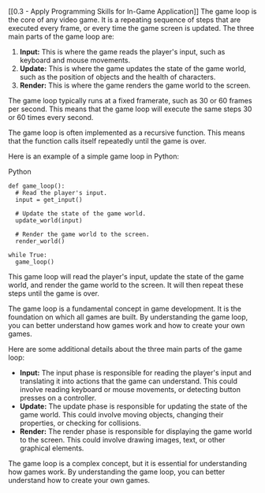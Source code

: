 [[0.3 - Apply Programming Skills for In-Game Application]]
The game loop is the core of any video game. It is a repeating sequence of steps that are executed every frame, or every time the game screen is updated. The three main parts of the game loop are:

1. **Input:** This is where the game reads the player's input, such as keyboard and mouse movements.
2. **Update:** This is where the game updates the state of the game world, such as the position of objects and the health of characters.
3. **Render:** This is where the game renders the game world to the screen.

The game loop typically runs at a fixed framerate, such as 30 or 60 frames per second. This means that the game loop will execute the same steps 30 or 60 times every second.

The game loop is often implemented as a recursive function. This means that the function calls itself repeatedly until the game is over.

Here is an example of a simple game loop in Python:

Python

```
def game_loop():
  # Read the player's input.
  input = get_input()

  # Update the state of the game world.
  update_world(input)

  # Render the game world to the screen.
  render_world()

while True:
  game_loop()
```


This game loop will read the player's input, update the state of the game world, and render the game world to the screen. It will then repeat these steps until the game is over.

The game loop is a fundamental concept in game development. It is the foundation on which all games are built. By understanding the game loop, you can better understand how games work and how to create your own games.

Here are some additional details about the three main parts of the game loop:

- **Input:** The input phase is responsible for reading the player's input and translating it into actions that the game can understand. This could involve reading keyboard or mouse movements, or detecting button presses on a controller.
- **Update:** The update phase is responsible for updating the state of the game world. This could involve moving objects, changing their properties, or checking for collisions.
- **Render:** The render phase is responsible for displaying the game world to the screen. This could involve drawing images, text, or other graphical elements.

The game loop is a complex concept, but it is essential for understanding how games work. By understanding the game loop, you can better understand how to create your own games.
